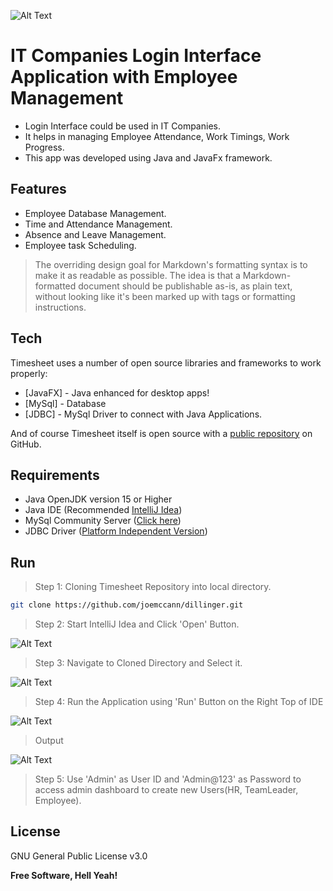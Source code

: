 ![Alt Text](https://lh3.googleusercontent.com/5_EXY8fIhzalIlcbwenF71MXr0GLMuDPA5wl-e6p6zWzIC7YORqTU22xl27dCgb-pXDK-ri1sdTYeJYjqb6M-XEhNWjgI5fcviapM2kcUxImq0L5G4hDOu1wyVzMXREyuiGOFaPzw6QXRNQ0cxpZwhe3GzFtvL4iaK337sPlGPSeYZBbcZA1MSRTWsuR5p5MgrP1_Nz91uB0RmaC87JET4ZSb8mQcmKmmbZZmQ325RpIjYRWH1eQ3wwon1850Jbz8aPuHPnNnycTGAgMWcqOQAr_dOndUEfUur5JCIaIGBq0tCETfJFwWA0NUupf_uxTAoipky3wfJ0fcCAd7_Mfw2pfxZHKuYzkv7AMgmMFp5PfqQDTejdEee4qcgyvlag8EvJHNxERKldl1yN00ezt4R9828SkRgG27b_VR8MwxsgiHGf1bsE-MYn7mTckWRfB8Qxt3c1oRd_HLFzhYe0hVqd_bkNn2hYhaCGcTJiew1RnppFLLS-MTAJJO0OKQNYxienPou3dROWOFGqt6mIOL5eBkkyU5aYojy_gVF-UV9ZLInNqb7q-93VkxIFA2EQEpHns2PZlCmnvWcb4kSE4b9fDEnNhLo93nM2szXhxfVWMglhJqAubkOnKcIy235afaOOJFMkUzoVwj49ku44CEsv0G2BsD1dSc2DSGuYUwTs1_x-mgodj2fk_3v1jYuARAijYLantiK0JS6AU82RE7QZ9LaMOWebD7RtIYLvwak2B9zLXmVRrSb6WDuzZb3mNrkJZZCWreoseBEiTdt59moAdjJ54IHrKIdbz--3mTX6FBoFTXTW2iddNdFRmn8QdkA=w1920-h702-no?authuser=1)
# IT Companies Login Interface Application with Employee Management

- Login Interface could be used in IT Companies.
- It helps in managing Employee Attendance, Work Timings, Work Progress.
- This app was developed using Java and JavaFx framework.

## Features

- Employee Database Management.
- Time and Attendance Management.
- Absence and Leave Management.
- Employee task Scheduling.

> The overriding design goal for Markdown's
> formatting syntax is to make it as readable
> as possible. The idea is that a
> Markdown-formatted document should be
> publishable as-is, as plain text, without
> looking like it's been marked up with tags
> or formatting instructions.

## Tech

Timesheet uses a number of open source libraries and frameworks to work properly:

- [JavaFX] - Java enhanced for desktop apps!
- [MySql] - Database
- [JDBC] - MySql Driver to connect with Java Applications.

And of course Timesheet itself is open source with a [public repository][timesheet] on GitHub.

## Requirements

- Java OpenJDK version 15 or Higher
- Java IDE (Recommended [IntelliJ Idea](https://www.jetbrains.com/idea/download/?ij80pr#section=linux))
- MySql Community Server ([Click here](https://dev.mysql.com/downloads/mysql/))
- JDBC Driver ([Platform Independent Version](https://dev.mysql.com/downloads/connector/j/))

## Run

> Step 1: Cloning Timesheet Repository into local directory.

```sh
git clone https://github.com/joemccann/dillinger.git
```

> Step 2: Start IntelliJ Idea and Click 'Open' Button.

![Alt Text][idea]

> Step 3: Navigate to Cloned Directory and Select it.

![Alt Text][idea_open]

> Step 4: Run the Application using 'Run' Button on the Right Top of IDE

![Alt Text][run]

> Output

![Alt Text][out]

> Step 5: Use 'Admin' as User ID and 'Admin@123' as Password to access admin dashboard to create new Users(HR, TeamLeader, Employee).

## License

GNU General Public License v3.0

**Free Software, Hell Yeah!**

[timesheet]: <https://github.com/joemccann/dillinger>
[idea]: <https://lh3.googleusercontent.com/S10kVkAKArt4BySqjWOoxVIkXIWyBP8a-dFJlBdwWlj-aGS8pI7H4OxPUPdQZ-X_2mCYZpudxnVESehTPbRcJcFTzdoOgE5UyBMnLaEooW9HL8AzAjfjoCIAhg8FJwrlxdUv14H3_oSMu73hlLxgqzZ7Ni8ZLrYbmmVDwlXSo_iALXvBRmfAQDu20VNEO_RX5RsXW_9eWWg4TYcSgz712MIN1ZRl8AvnuM-gRgAKCTWLcprQyWSND9ecDlkib4oWOVEINZmRXIFFxVqh5o53laWWhLFAZ4YMph_x8bKfl9MoV-bI24KCN-VenkgbIcZ5D2XewT74DRioX7JeYmFqwBfm2LjMfHtdfFjolXSJ8vbCY7Rau-JmTOXJaJzCUb8crHo6gxNzSJl_8Ikb-groKr_1uB0_PJ_dB1RBdONZlA4KkAIwBSthqJt6ORdV_m85t_iU9xU5DnjCHu9GxjkkkZXgaTOK3Sgvsnkgu8zxz0q6CRUbWP7YPIiZWOpLNvNXbaAGQJ5ATDhUn7zNctX-1q9CmIY9cECVFimSziiHNqgiAD8UvLbUSyJb4sdZ1OM6fsTtvZXNsI5ThejgsOBl4X-H5z9iM6csxCI3pQ_SSBsaN2SewWC6HW2aRmaPu7khX4ZRWB0xb82Akn0RCBUvg1n1P3-yqr9p7PIvKmoLKNub91ob3_x2u8Y05Gffvhekgwh08o4fUBkLvTbLkl4R1kgMX1EhCucXNcaV7iWUKPOjUoU2cpt3VmYxmeEGQKFHJGC6e8dWvKzaevP6wl6TnGfdAat-tJvxfI8pPj5TBT0uV-UGAB-ajx621_zxVu2UqmNi06TWA_Ml1-beAbdFGNTsGR6bBv0JrFrEYXg3m9ZOh5YgFoYtKEbzu2sZ2RnZl7CgYr8i1yNgbG91vAiuCZoj43sqGsvhgaTO4p9mXw4OWRfrAlHmLUaPif8BAZy9mfn86QJOwjn6DssjBCtjCGTZHltn3JQyOI4lrqSop5er=w820-h668-no?authuser=1>
[idea_open]: <https://lh3.googleusercontent.com/RxB2oWdC7HZO1MylIdEYdDpFyRtz_Lo4K-4aS4woHcYtkrDrK77XbtDm76hlCbzxeiH9CBrst7M8ObNWHNBUsvBG7kDTJQGuHZej6Q4jzeOvBC4FBZO6ZEIcBSsarHJ0TFrR0j00I0qSGHHb4fSfM9n1c3LFqLTaNAFGufi8k2CDvCK7sSL6rehhpK1JhHT5KylOm4xl332X5UjPzQ9kq8GsqcFxLCi2MQFaGEBdP-M-J_lRIDuouXXqZTc6M9QMf1S70zAbCjSaR_DordOUqLkSspl444zYWsVF3VIyt0QyS0iIWLNUt7atw2nF6evlXF4T_zorR3aT-fVibSh8F9qN72gLHO6lCccqOaPWTvOKuFNlKtb7AB5M4iw0sjQ6_1KPFLNHBcXSdYdtWL4Dw3pJ0u4izFsPtvB3fy1-0lb5QxYUc_7QMF7bkmcbOZWUnjFjRrIh51v7pgaXQjETtiYILz6S4iH6sGx0hbYNws5aUiSrY8Nk_DL1LsHI0B70cZAKEcB2azsjRGbblEkyM0IP4DSwk07gG8yPY3YS8fOxdWwSTeZ6V_SccDiMF8eAcQZ7equMKfHIg1lTMUPJswpk1-n_EpTWxAPqr6KlE1bDogpVGsHaZegrnldrbGqY_hAkq2eouIZ0QyB6fFWsViXf6HbcpJlztg7W-1kuUknwZhW5D8zJCBKkYozEDnf6OG7c0m7Mpeoau-z-bw8lI1qv_x4SI8pT-pFHhj28f9I13T_whjjD8iafKHHWtq24A1ZiccbhVsFZa9qfmsGK_Yu9N4YDxQP1qw0oPooS_Xr1AQSyDn40SnS5H-SW6HwtOQ=w806-h655-no?authuser=1>
[run]: <https://lh3.googleusercontent.com/_sg2Z7xjh8UveDqbAuBVfPVI7_A0uMC3B-zeCVZA09hhGe3rEErb6IUSZ0HaLkTtc2ro2rkKkf-FZzpuJBLRBFoVhISBM4A46SCvONQjT3xl6yYoaEg7-mVRiA4ekF1LKfVsye1XsaVWFODIhDxLiHGUcbwPWRuiVICYe7NO1KuG5LQb5C8k1W9O92p70FYjenaJhkTzYwiEkfkxNp7RjqIuIvCNHtsmoC3CIAPsWld8B3E6HiBYtK2hcXkho6unypt83Q50TjthADCy0BRU-O156QzUXq_4bGr1vw0HEHy6nO9i7jWIhAoyOxUo_riIDFRU70tpMch1v0RlR8Ptv-wZbwlm5dCn9F2jrQ-yvJoDBAbRVbpnXHVEzfEbzBXJHH8Om5Sfj7BNXXz6A1f2Y9NS5EaSsMT0w9Vf1xrCzAArE2s0cUESf0yyKWVFYfn4_huyRfTefHJXHreOw3r-zyldMehszJEFpgRauDHpRa4YOoPiUbllAu5H9NVPeI3dts7SJ7AHUjBFoeejvZoLr83bya31rgj3xyc9bjDNEEGQxkPSjZqcZG-0GKa5xZGy4xKarVwu1rceSatWobnWpgdUsDs90IrQg--BvK6qrgBUPJvc-l_5es7PzOjYtq1nQq6A_jI9zo8kWkql5Dph4T-kjNqWhQ-IARjNavVRhoRjaS8bpfKc-J-PBXAQkI8SUNQxPi4P8O18XCHtB4g2RtZ1suK09N-N-PSfOqpngsH7Hw1PoKiU-hWTy_KRJviZAWeiQOKsomkF1pzb8ixDNwdJpV4v-cES2zqC6MEeYIt_V0iHLZesnbs0YF43x4SY5bKJ1IYg9vrhPvxmN-gEvfDJn3c3Kl5MvC4044otA_oU85QThhr3A4kbGsAhSSiLANrS0dX7cM3pS3QeKWPYdefzxxfEFD7v1Iff_1BTGPZMHLnY7RAoCc9vmJHbqVw5rFJRWe3HIgoA1zB08Me0czlAEE7_TEqd_BI0bqndnmIq=w1764-h969-no?authuser=1>
[out]: <https://lh3.googleusercontent.com/FxgCYoWUdqC8SFj4PwslhrAfEypg00KrAqMUihblfhDIbeBxOxC79lngH4_ytH5rHHFuthEngo5tUi5WA0tG1z4Gwmq_ZnTR34dRAtn0C9HsGQcfLv0-UaKAsJ-OxhojSMiNItX_16Z3j6KToRi_p8m9c59rgTZoVRQ0odlSuHU_3NN20QZ1KCs5lTZWWZtm-8xzJjfzTj3QeUQvxyZDVO6GSWx8tn5O4TytmHykPgCmBRMyZPk-drH9Py0PGq0j7l_MPhYHn-ky-lq7C1C89QB_sGM04XpI3jiXoFIswP9pG7yATAV2en47g9HlzPK6Py4byKqA1Vi93P4MKlVP2I-B1ybQMtHG_O6kKLFalNpOcS6gSI35748mhkK00FYdqH4NOKrCF__Kahj3p5KJkLvVxzn2xQRrteDir4B0h0WFMrQUgZWxadfxeX7L1pkbvenx1oAEqTbnyex9CtFOnyn2xKOSgBNA06Lz8hTsxW_COrYryNU0KChKWzFII4pTfthHEtJBRO5ER4jTmCDoMsFUHH7FEbpS3vsAQ_xCfT35pB7M8yJfx8mRALlo_L8tHOJtqOdAhWsFOBblHKgwhMltt1CUYJt8HNDlzNwd95kn9ZSpOJWPOHFy1bCX8pr8YSPwgbz3zUrkqpsXSYiOeavg-BNo3OChqyh6sGxd99eWMt5kGatLnZ3jYYcf_SSQrqLSLXrV_yxpl8vE6AA28m69waqpQSWP7zPKShmWtl2-xovEMlfHfgvNafjhWWfHerp3Zr8YFAFKOPa9pcJsEgrOBxEiHI8-Je0mVu-_aFYeYO0z9tySMCmGjIwogOyh1A=w1723-h969-no?authuser=1>
